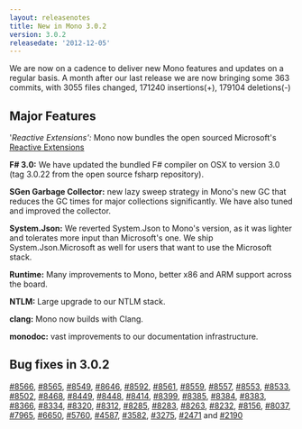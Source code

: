 ```yaml
---
layout: releasenotes
title: New in Mono 3.0.2
version: 3.0.2
releasedate: '2012-12-05'
---
```


We are now on a cadence to deliver new Mono features and updates on a regular basis. A month after our last release we are now bringing some 363 commits, with 3055 files changed, 171240 insertions(+), 179104 deletions(-)

Major Features
--------------

'*Reactive Extensions':* Mono now bundles the open sourced Microsoft's [Reactive Extensions](http://rx.codeplex.com/)

**F# 3.0:** We have updated the bundled F# compiler on OSX to version 3.0 (tag 3.0.22 from the open source fsharp repository).

**SGen Garbage Collector:** new lazy sweep strategy in Mono's new GC that reduces the GC times for major collections significantly. We have also tuned and improved the collector.

**System.Json:** We reverted System.Json to Mono's version, as it was lighter and tolerates more input than Microsoft's one. We ship System.Json.Microsoft as well for users that want to use the Microsoft stack.

**Runtime:** Many improvements to Mono, better x86 and ARM support across the board.

**NTLM:** Large upgrade to our NTLM stack.

**clang:** Mono now builds with Clang.

**monodoc:** vast improvements to our documentation infrastructure.

Bug fixes in 3.0.2
------------------

[#8566](https://bugzilla.xamarin.com/show_bug.cgi?id=8566), [#8565](https://bugzilla.xamarin.com/show_bug.cgi?id=8565), [#8549](https://bugzilla.xamarin.com/show_bug.cgi?id=8549), [#8646](https://bugzilla.xamarin.com/show_bug.cgi?id=8646), [#8592](https://bugzilla.xamarin.com/show_bug.cgi?id=8592), [#8561](https://bugzilla.xamarin.com/show_bug.cgi?id=8561), [#8559](https://bugzilla.xamarin.com/show_bug.cgi?id=8559), [#8557](https://bugzilla.xamarin.com/show_bug.cgi?id=8557), [#8553](https://bugzilla.xamarin.com/show_bug.cgi?id=8553), [#8533](https://bugzilla.xamarin.com/show_bug.cgi?id=8533), [#8502](https://bugzilla.xamarin.com/show_bug.cgi?id=8502), [#8468](https://bugzilla.xamarin.com/show_bug.cgi?id=8468), [#8449](https://bugzilla.xamarin.com/show_bug.cgi?id=8449), [#8448](https://bugzilla.xamarin.com/show_bug.cgi?id=8448), [#8414](https://bugzilla.xamarin.com/show_bug.cgi?id=8414), [#8399](https://bugzilla.xamarin.com/show_bug.cgi?id=8399), [#8385](https://bugzilla.xamarin.com/show_bug.cgi?id=8385), [#8384](https://bugzilla.xamarin.com/show_bug.cgi?id=8384), [#8383](https://bugzilla.xamarin.com/show_bug.cgi?id=8383), [#8366](https://bugzilla.xamarin.com/show_bug.cgi?id=8366), [#8334](https://bugzilla.xamarin.com/show_bug.cgi?id=8334), [#8320](https://bugzilla.xamarin.com/show_bug.cgi?id=8320), [#8312](https://bugzilla.xamarin.com/show_bug.cgi?id=8312), [#8285](https://bugzilla.xamarin.com/show_bug.cgi?id=8285), [#8283](https://bugzilla.xamarin.com/show_bug.cgi?id=8283), [#8263](https://bugzilla.xamarin.com/show_bug.cgi?id=8263), [#8232](https://bugzilla.xamarin.com/show_bug.cgi?id=8232), [#8156](https://bugzilla.xamarin.com/show_bug.cgi?id=8156), [#8037](https://bugzilla.xamarin.com/show_bug.cgi?id=8037), [#7965](https://bugzilla.xamarin.com/show_bug.cgi?id=7965), [#6650](https://bugzilla.xamarin.com/show_bug.cgi?id=6650), [#5760](https://bugzilla.xamarin.com/show_bug.cgi?id=5760), [#4587](https://bugzilla.xamarin.com/show_bug.cgi?id=4587), [#3582](https://bugzilla.xamarin.com/show_bug.cgi?id=3582), [#3275](https://bugzilla.xamarin.com/show_bug.cgi?id=3275), [#2471](https://bugzilla.xamarin.com/show_bug.cgi?id=2471) and [#2190](https://bugzilla.xamarin.com/show_bug.cgi?id=2190)
